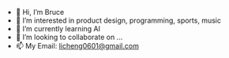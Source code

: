 - 👋 Hi, I’m Bruce
- 👀 I’m interested in product design, programming, sports, music
- 🌱 I’m currently learning AI
- 💞️ I’m looking to collaborate on ...
- 📫 My Email: licheng0601@gmail.com
